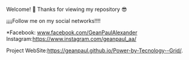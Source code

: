 Welcome! 👋 Thanks for viewing my repository 😎

¡¡¡¡Follow me on my social networks!!!!

*Facebook: www.facebook.com/GeanPaulAlexander Instagram:https://www.instagram.com/geanpaul_aa/

Project WebSite:https://geanpaul.github.io/Power-by-Tecnology--Grid/.

